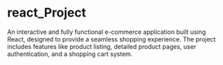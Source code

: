 # react_Project
An interactive and fully functional e-commerce application built using React, designed to provide a seamless shopping experience. The project includes features like product listing, detailed product pages, user authentication, and a shopping cart system.
